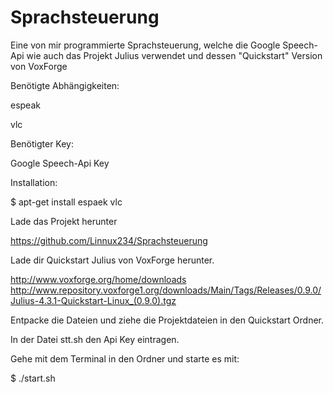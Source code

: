 # Sprachsteuerung
Eine von mir programmierte Sprachsteuerung, welche die Google Speech-Api wie auch das Projekt Julius verwendet und dessen "Quickstart"  Version von VoxForge

Benötigte Abhängigkeiten:

espeak

vlc


Benötigter Key:

Google Speech-Api Key


Installation:

$ apt-get install espaek vlc


Lade das Projekt herunter

https://github.com/Linnux234/Sprachsteuerung


Lade dir Quickstart Julius von VoxForge herunter.

http://www.voxforge.org/home/downloads
http://www.repository.voxforge1.org/downloads/Main/Tags/Releases/0.9.0/Julius-4.3.1-Quickstart-Linux_(0.9.0).tgz

Entpacke die Dateien und ziehe die Projektdateien in den Quickstart Ordner.

In der Datei stt.sh den Api Key eintragen.

Gehe mit dem Terminal in den Ordner und starte es mit:

$ ./start.sh

